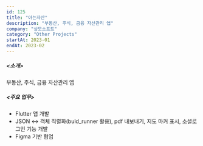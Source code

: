 ```yaml
---
id: 125
title: "아는자산"
description: "부동산, 주식, 금융 자산관리 앱"
company: "상모소프트"
category: "Other Projects"
startAt: 2023-01
endAt: 2023-02
---
```


##### <소개>

부동산, 주식, 금융 자산관리 앱

##### <주요 업무>

- Flutter 앱 개발
- JSON ↔ 객체 직렬화(buld_runner 활용), pdf 내보내기, 지도 마커 표시, 소셜로그인 기능 개발
- Figma 기반 협업
